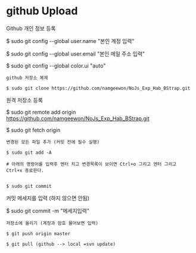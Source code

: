 github Upload
======================

 
Github 개인 정보 등록

$ sudo git config --global user.name "본인 계정 입력"

$ sudo git config --global user.email "본인 메일 주소 입력"

$ sudo git config --global color.ui "auto"

```
github 저장소 복제

$ sudo git clone https://github.com/namgeewon/NoJs_Exp_Hab_BStrap.git

```
원격 저장소 등록

$ sudo git remote add origin https://github.com/namgeewon/NoJs_Exp_Hab_BStrap.git

$ sudo git fetch origin

```
변경된 모든 파일 추가 (커밋 전에 필수 실행)

$ sudo git add -A

# 아래의 명령어를 입력후 엔터 치고 변경목록이 보이면 Ctrl+o 그리고 엔터 그리고 Ctrl+x 종료한다.


$ sudo git commit
```
커밋 메세지를 입력 (하지 않으면 안됨)

$ sudo git commit -m "메세지입력"

```
저장소에 올리기 (계정과 암호 물어보면 입력)

$ git push origin master

$ git pull (github --> local =svn update)


